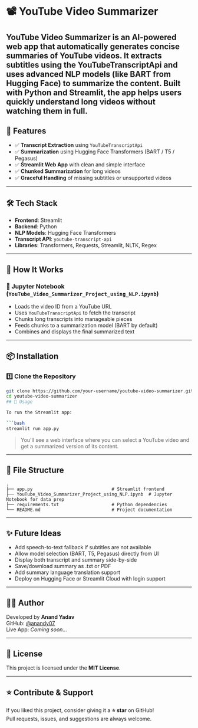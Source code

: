 # 📽️ YouTube Video Summarizer

YouTube Video Summarizer is an AI-powered web app that automatically generates concise summaries of YouTube videos. It extracts subtitles using the YouTubeTranscriptApi and uses advanced NLP models (like BART from Hugging Face) to summarize the content. Built with Python and Streamlit, the app helps users quickly understand long videos without watching them in full.
---

## 🚀 Features

- ✅ **Transcript Extraction** using `YouTubeTranscriptApi`  
- ✅ **Summarization** using Hugging Face Transformers (BART / T5 / Pegasus)  
- ✅ **Streamlit Web App** with clean and simple interface  
- ✅ **Chunked Summarization** for long videos  
- ✅ **Graceful Handling** of missing subtitles or unsupported videos

---

## 🛠️ Tech Stack

- **Frontend**: Streamlit  
- **Backend**: Python  
- **NLP Models**: Hugging Face Transformers  
- **Transcript API**: `youtube-transcript-api`  
- **Libraries**: Transformers, Requests, Streamlit, NLTK, Regex  

---

## 🧠 How It Works

### 📓 Jupyter Notebook (`YouTube_Video_Summarizer_Project_using_NLP.ipynb`)

- Loads the video ID from a YouTube URL  
- Uses `YouTubeTranscriptApi` to fetch the transcript  
- Chunks long transcripts into manageable pieces  
- Feeds chunks to a summarization model (BART by default)  
- Combines and displays the final summarized text  


---

## 📦 Installation

### 1️⃣ Clone the Repository

```bash
git clone https://github.com/your-username/youtube-video-summarizer.git
cd youtube-video-summarizer
## 📌 Usage

To run the Streamlit app:

```bash
streamlit run app.py
```

> You'll see a web interface where you can select a YouTube video and get a summarized version of its content.

---

## 📁 File Structure

```
.
├── app.py                              # Streamlit frontend
├── YouTube_Video_Summarizer_Project_using_NLP.ipynb  # Jupyter Notebook for data prep
├── requirements.txt                    # Python dependencies
└── README.md                           # Project documentation
```

---

## ✨ Future Ideas

* Add speech-to-text fallback if subtitles are not available  
* Allow model selection (BART, T5, Pegasus) directly from UI  
* Display both transcript and summary side-by-side  
* Save/download summary as .txt or PDF  
* Add summary language translation support  
* Deploy on Hugging Face or Streamlit Cloud with login support  

---

## 🧑‍💻 Author

Developed by **Anand Yadav**  
GitHub: [@anandy07](https://github.com/anandy07)  
Live App: *Coming soon...*

---

## 📜 License

This project is licensed under the **MIT License**.

---

## ⭐ Contribute & Support

If you liked this project, consider giving it a **⭐ star** on GitHub!  
Pull requests, issues, and suggestions are always welcome.
